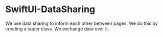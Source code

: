 # SwiftUI-DataSharing

We use data sharing to inform each other between pages. We do this by creating a super class. We exchange data over it.

